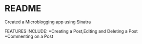 # README

Created a Microblogging app using Sinatra

  FEATURES INCLUDE:
    *Creating a Post,Editing and Deleting a Post
    *Commenting on a Post

